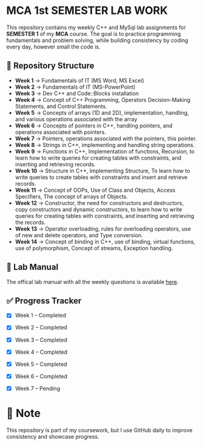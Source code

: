
# MCA 1st SEMESTER LAB WORK

This repository contains my weekly C++ and MySql lab assignments for **SEMESTER 1** of my **MCA** course. The goal is to practice programming fundamentals and problem solving, while building consistency by coding every day, however small the code is.


## 📂 Repository Structure
- **Week 1** -> Fundamentals of IT (MS Word, MS Excel)
- **Week 2** -> Fundamentals of IT (MS-PowerPoint)
- **Week 3** -> Dev C++ and Code::Blocks installation
- **Week 4** -> Concept of C++ Programming, Operators       Decision-Making Statements, and Control Statements.
- **Week 5** -> Concepts of arrays (1D and 2D), implementation, handling, and various operations associated with the array
- **Week 6** -> Concepts of pointers in C++, handling pointers, and operations associated with pointers.
- **Week 7** -> Pointers, operations associated with the pointers, this pointer.
- **Week 8** -> Strings in C++, implementing and handling string operations.
- **Week 9** -> Functions in C++, Implementation of functions, Recursion, to learn how to write queries for creating tables with constraints, and inserting and retrieving records.
- **Week 10** -> Structure in C++, Implementing Structure, To learn how to write queries to create tables with constraints and insert and retrieve records.
- **Week 11** -> Concept of OOPs, Use of Class and Objects, Access Specifiers, The concept of arrays of Objects.
- **Week 12** -> Constructor, the need for constructors and destructors, copy constructors and dynamic constructors, to learn how to write queries for creating tables with constraints, and inserting and retrieving the records.
- **Week 13** -> Operator overloading, rules for overloading operators, use of new and delete operators, and Type conversion. 
- **Week 14** -> Concept of binding in C++, use of binding, virtual functions, use of polymorphism, Concept of streams, Exception handling.


## 📖 Lab Manual
The offical lab manual with all the weekly questions is available [here](./lab_manual_CAMS1P01).


## ✅ Progress Tracker
- [x]  Week 1 – Completed  
- [x]  Week 2 – Completed  
- [x]  Week 3 – Completed
- [x]  Week 4 – Completed
- [x]  Week 5 – Completed
- [x]  Week 6 – Completed
- [x]  Week 7 – Pending


# 📌 Note
This repository is part of my coursework, but I use GitHub daily to improve consistency and showcase progress.  
